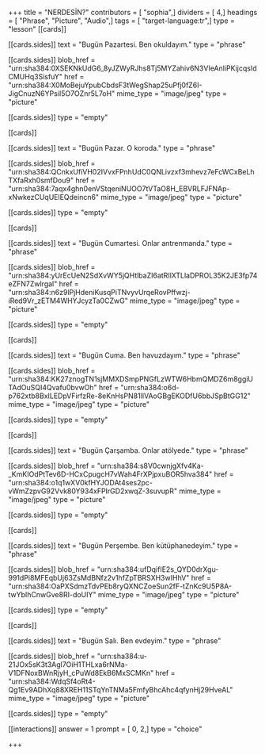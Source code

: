 +++
title = "NERDESİN?"
contributors = [ "sophia",]
dividers = [ 4,]
headings = [ "Phrase", "Picture", "Audio",]
tags = [ "target-language:tr",]
type = "lesson"
[[cards]]

[[cards.sides]]
text = "Bugün Pazartesi. Ben okuldayım."
type = "phrase"

[[cards.sides]]
blob_href = "urn:sha384:0XSEKNkUdG6_8yJZWyRJhs8Tj5MYZahiv6N3VIeAnliPKijcqsIdCMUHq3SisfuY"
href = "urn:sha384:X0MoBejuYpubCbdsF3tWegShap25uPfj0fZ6I-JigCnuzN6YPsiI5O7OZnr5L7oH"
mime_type = "image/jpeg"
type = "picture"

[[cards.sides]]
type = "empty"

[[cards]]

[[cards.sides]]
text = "Bugün Pazar. O koroda."
type = "phrase"

[[cards.sides]]
blob_href = "urn:sha384:QCnkxUfiVH02IVvxFPnhUdC0QNLivzxf3mhevz7eFcWCxBeLhTXfaRxh0smfDou9"
href = "urn:sha384:7aqx4ghn0enVStqeniNUOO7tVTaO8H_EBVRLFJFNAp-xNwkezCUqUElEQdeincn6"
mime_type = "image/jpeg"
type = "picture"

[[cards.sides]]
type = "empty"

[[cards]]

[[cards.sides]]
text = "Bugün Cumartesi. Onlar antrenmanda."
type = "phrase"

[[cards.sides]]
blob_href = "urn:sha384:yUrEcUeN2SdXvWY5jQHtlbaZI6atRIlXTLlaDPROL35K2JE3fp74eZFN7Zwlrgal"
href = "urn:sha384:n6z9lPjHdeniKusqPiTNvyvUrqeRovPffwzj-iRed9Vr_zETM4WHYJcyzTa0CZwG"
mime_type = "image/jpeg"
type = "picture"

[[cards.sides]]
type = "empty"

[[cards]]

[[cards.sides]]
text = "Bugün Cuma. Ben havuzdayım."
type = "phrase"

[[cards.sides]]
blob_href = "urn:sha384:KK27znogTN1sjMMXDSmpPNGfLzWTW6HbmQMDZ6m8ggiUTAdOuSQI4Qvafu0bvwOh"
href = "urn:sha384:o6d-p762xtb8BxILEDpVFirfzRe-8eKnHsPN81lIVAoGBgEKODfU6bbJSpBtGG12"
mime_type = "image/jpeg"
type = "picture"

[[cards.sides]]
type = "empty"

[[cards]]

[[cards.sides]]
text = "Bugün Çarşamba. Onlar atölyede."
type = "phrase"

[[cards.sides]]
blob_href = "urn:sha384:s8V0cwnjgXfv4Ka-_KmKIOdPtTev6D-HCxCpugcH7vWah4FrXPjpxuBOR5hva384"
href = "urn:sha384:o1q1wXV0kfHYJODAt4ses2pc-vWmZzpvG92Vvk80Y934xFPIrGD2xwqZ-3suvupR"
mime_type = "image/jpeg"
type = "picture"

[[cards.sides]]
type = "empty"

[[cards]]

[[cards.sides]]
text = "Bugün Perşembe. Ben kütüphanedeyim."
type = "phrase"

[[cards.sides]]
blob_href = "urn:sha384:ufDqifIE2s_QYD0drXgu-991dPi8MFEqbUj63ZsMdBNfz2v1hfZpTBRSXH3wIHhV"
href = "urn:sha384:OaPXSdmzTdvPEb8ryQXNCZoeSun2fF-tZnKc9U5P8A-twYbIhCnwGve8RI-doUIY"
mime_type = "image/jpeg"
type = "picture"

[[cards.sides]]
type = "empty"

[[cards]]

[[cards.sides]]
text = "Bugün Salı. Ben evdeyim."
type = "phrase"

[[cards.sides]]
blob_href = "urn:sha384:u-21JOx5sK3t3Agl7OiH1THLxa6rNMa-V1DFNoxBWnRjyH_cPuWd8EkB6MxSCMKn"
href = "urn:sha384:WdqSf4oRt4-Qg1Ev9ADhXq88XREH11STqYnTNMa5FmfyBhcAhc4qfynHj29HveAL"
mime_type = "image/jpeg"
type = "picture"

[[cards.sides]]
type = "empty"

[[interactions]]
answer = 1
prompt = [ 0, 2,]
type = "choice"

+++
